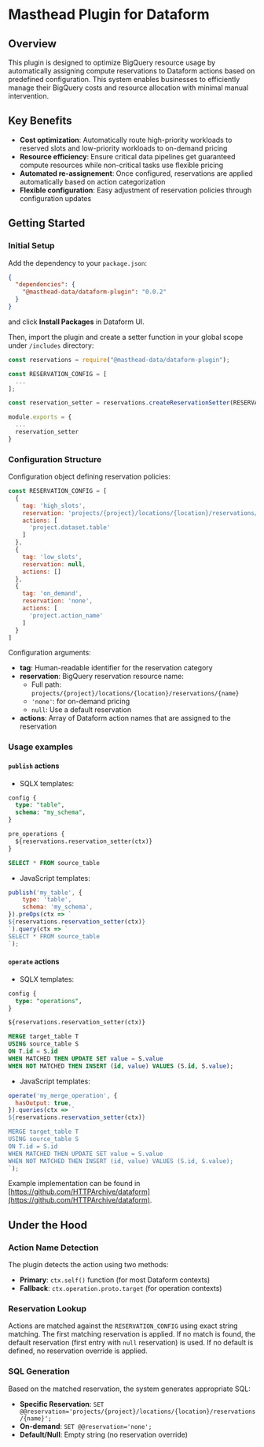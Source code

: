 # Masthead Plugin for Dataform

## Overview

This plugin is designed to optimize BigQuery resource usage by automatically assigning compute reservations to Dataform actions based on predefined configuration. This system enables businesses to efficiently manage their BigQuery costs and resource allocation with minimal manual intervention.

## Key Benefits

* **Cost optimization**: Automatically route high-priority workloads to reserved slots and low-priority workloads to on-demand pricing
* **Resource efficiency**: Ensure critical data pipelines get guaranteed compute resources while non-critical tasks use flexible pricing
* **Automated re-assignement**: Once configured, reservations are applied automatically based on action categorization
* **Flexible configuration**: Easy adjustment of reservation policies through configuration updates

## Getting Started

### Initial Setup

Add the dependency to your `package.json`:

```json
{
  "dependencies": {
    "@masthead-data/dataform-plugin": "0.0.2"
  }
}
```

and click **Install Packages** in Dataform UI.

Then, import the plugin and create a setter function in your global scope under `/includes` directory:

```javascript
const reservations = require("@masthead-data/dataform-plugin");

const RESERVATION_CONFIG = [
  ...
];

const reservation_setter = reservations.createReservationSetter(RESERVATION_CONFIG);

module.exports = {
  ...
  reservation_setter
}
```

### Configuration Structure

Configuration object defining reservation policies:

```javascript
const RESERVATION_CONFIG = [
  {
    tag: 'high_slots',
    reservation: 'projects/{project}/locations/{location}/reservations/{name}',
    actions: [
      'project.dataset.table'
    ]
  },
  {
    tag: 'low_slots',
    reservation: null,
    actions: []
  },
  {
    tag: 'on_demand',
    reservation: 'none',
    actions: [
      'project.action_name'
    ]
  }
]
```

Configuration arguments:

* **tag**: Human-readable identifier for the reservation category
* **reservation**: BigQuery reservation resource name:
  * Full path: `projects/{project}/locations/{location}/reservations/{name}`
  * `'none'`: for on-demand pricing
  * `null`: Use a default reservation
* **actions**: Array of Dataform action names that are assigned to the reservation

### Usage examples

#### `publish` actions

* SQLX templates:

```sql
config {
  type: "table",
  schema: "my_schema",
}

pre_operations {
  ${reservations.reservation_setter(ctx)}
}

SELECT * FROM source_table
```

* JavaScript templates:

```javascript
publish('my_table', {
    type: 'table',
    schema: 'my_schema',
}).preOps(ctx => `
${reservations.reservation_setter(ctx)}
`).query(ctx => `
SELECT * FROM source_table
`);
```

#### `operate` actions

* SQLX templates:

```sql
config {
  type: "operations",
}

${reservations.reservation_setter(ctx)}

MERGE target_table T
USING source_table S
ON T.id = S.id
WHEN MATCHED THEN UPDATE SET value = S.value
WHEN NOT MATCHED THEN INSERT (id, value) VALUES (S.id, S.value);
```

* JavaScript templates:

```javascript
operate('my_merge_operation', {
  hasOutput: true,
}).queries(ctx => `
${reservations.reservation_setter(ctx)}

MERGE target_table T
USING source_table S
ON T.id = S.id
WHEN MATCHED THEN UPDATE SET value = S.value
WHEN NOT MATCHED THEN INSERT (id, value) VALUES (S.id, S.value);
`);
```

Example implementation can be found in [https://github.com/HTTPArchive/dataform](https://github.com/HTTPArchive/dataform).

## Under the Hood

### Action Name Detection

The plugin detects the action using two methods:

* **Primary**: `ctx.self()` function (for most Dataform contexts)
* **Fallback**: `ctx.operation.proto.target` (for operation contexts)

### Reservation Lookup

Actions are matched against the `RESERVATION_CONFIG` using exact string matching. The first matching reservation is applied. If no match is found, the default reservation (first entry with `null` reservation) is used. If no default is defined, no reservation override is applied.

### SQL Generation

Based on the matched reservation, the system generates appropriate SQL:

* **Specific Reservation**: `SET @@reservation='projects/{project}/locations/{location}/reservations/{name}';`
* **On-demand**: `SET @@reservation='none';`
* **Default/Null**: Empty string (no reservation override)
